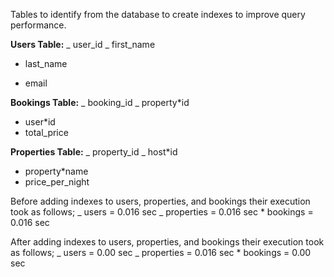 Tables to identify from the database to create indexes to improve query performance.

**Users Table:**
_ user_id
_ first_name

- last_name

* email

**Bookings Table:**
_ booking_id
_ property\*id

- user\*id
- total_price

**Properties Table:**
_ property_id
_ host\*id

- property\*name
- price_per_night

Before adding indexes to users, properties, and bookings their execution took as follows;
_ users = 0.016 sec
_ properties = 0.016 sec \* bookings = 0.016 sec

After adding indexes to users, properties, and bookings their execution took as follows;
_ users = 0.00 sec
_ properties = 0.016 sec \* bookings = 0.00 sec

